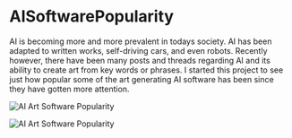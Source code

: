# AISoftwarePopularity

AI is becoming more and more prevalent in todays society. AI has been adapted to written works, self-driving cars, and even robots.
Recently however, there have been many posts and threads regarding AI and its ability to create art from key words or phrases.
I started this project to see just how popular some of the art generating AI software has been since they have gotten more attention.

![AI Art Software Popularity](https://user-images.githubusercontent.com/72543232/190040271-e163b456-6b20-434b-94a6-a65ae3d8e60b.jpeg)

![AI Art Software Popularity](https://user-images.githubusercontent.com/72543232/190040336-0b8f364c-02fc-44ba-a479-5d0277e99f8a.png)
